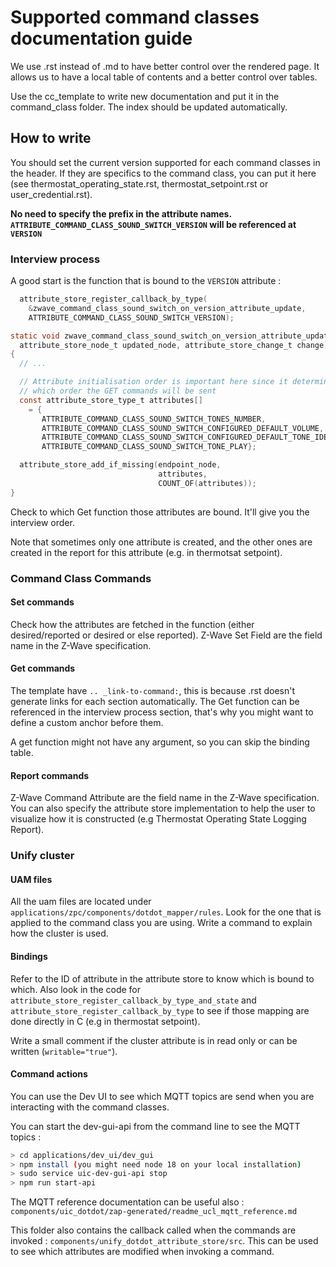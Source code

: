# Supported command classes documentation guide

We use .rst instead of .md to have better control over the rendered page.
It allows us to have a local table of contents and a better control over tables.

Use the cc_template to write new documentation and put it in the command_class folder. The index should be updated automatically.

## How to write

You should set the current version supported for each command classes in the header. If they are specifics to the command class, you can put it here (see thermostat_operating_state.rst, thermostat_setpoint.rst or user_credential.rst).

**No need to specify the prefix in the attribute names. ``ATTRIBUTE_COMMAND_CLASS_SOUND_SWITCH_VERSION`` will be referenced at ``VERSION``**

### Interview process

A good start is the function that is bound to the ``VERSION`` attribute : 

```c
  attribute_store_register_callback_by_type(
    &zwave_command_class_sound_switch_on_version_attribute_update,
    ATTRIBUTE_COMMAND_CLASS_SOUND_SWITCH_VERSION);
```

```c
static void zwave_command_class_sound_switch_on_version_attribute_update(
  attribute_store_node_t updated_node, attribute_store_change_t change)
{
  // ...

  // Attribute initialisation order is important here since it determines in 
  // which order the GET commands will be sent
  const attribute_store_type_t attributes[]
    = {
       ATTRIBUTE_COMMAND_CLASS_SOUND_SWITCH_TONES_NUMBER,
       ATTRIBUTE_COMMAND_CLASS_SOUND_SWITCH_CONFIGURED_DEFAULT_VOLUME,
       ATTRIBUTE_COMMAND_CLASS_SOUND_SWITCH_CONFIGURED_DEFAULT_TONE_IDENTIFIER,
       ATTRIBUTE_COMMAND_CLASS_SOUND_SWITCH_TONE_PLAY};

  attribute_store_add_if_missing(endpoint_node,
                                 attributes,
                                 COUNT_OF(attributes));
}
```

Check to which Get function those attributes are bound. It'll give you the interview order.

Note that sometimes only one attribute is created, and the other ones are created in the report for this attribute (e.g. in thermotsat setpoint).

### Command Class Commands

#### Set commands

Check how the attributes are fetched in the function (either desired/reported or desired or else reported). Z-Wave Set Field are the field name in the Z-Wave specification.

#### Get commands

The template have ``.. _link-to-command:``, this is because .rst doesn't generate links for each section automatically. The Get function can be referenced in the interview process section, that's why you might want to define a custom anchor before them.

A get function might not have any argument, so you can skip the binding table.

#### Report commands

Z-Wave Command Attribute are the field name in the Z-Wave specification. You can also specify the attribute store implementation to help the user to visualize how it is constructed (e.g Thermostat Operating State Logging Report).

### Unify cluster

#### UAM files

All the uam files are located under ``applications/zpc/components/dotdot_mapper/rules``. Look for the one that is applied to the command class you are using. Write a command to explain how the cluster is used.

#### Bindings

Refer to the ID of attribute in the attribute store to know which is bound to which. Also look in the code for ``attribute_store_register_callback_by_type_and_state`` and ``attribute_store_register_callback_by_type`` to see if those mapping are done directly in C (e.g in thermostat setpoint).

Write a small comment if the cluster attribute is in read only or can be written (``writable="true"``).

#### Command actions

You can use the Dev UI to see which MQTT topics are send when you are interacting with the command classes.

You can start the dev-gui-api from the command line to see the MQTT topics :

``` bash
> cd applications/dev_ui/dev_gui
> npm install (you might need node 18 on your local installation)
> sudo service uic-dev-gui-api stop 
> npm run start-api
```

The MQTT reference documentation can be useful also : `components/uic_dotdot/zap-generated/readme_ucl_mqtt_reference.md`

This folder also contains the callback called when the commands are invoked : `components/unify_dotdot_attribute_store/src`. This can be used to see which attributes are modified when invoking a command.

